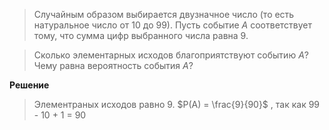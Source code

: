 > Случайным образом выбирается двузначное число (то есть натуральное число от 10 до 99). 
Пусть событие $A$ соответствует тому, что сумма цифр выбранного числа равна 9. 

>Сколько элементарных исходов благоприятствуют событию $A$?
> Чему равна вероятность события $A$?

**Решение**
> Элементраных исходов равно 9. $P(A) = \frac{9}{90}$ , так как 99 - 10 + 1 = 90